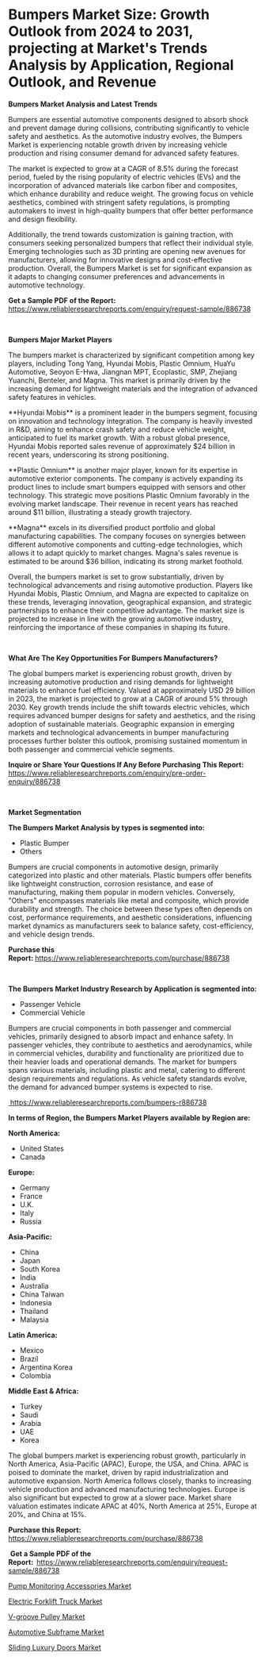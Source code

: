<p><h1>Bumpers Market Size: Growth Outlook from 2024 to 2031, projecting at Market's Trends Analysis by Application, Regional Outlook, and Revenue</h1></p><p><strong>Bumpers Market Analysis and Latest Trends</strong></p>
<p><p>Bumpers are essential automotive components designed to absorb shock and prevent damage during collisions, contributing significantly to vehicle safety and aesthetics. As the automotive industry evolves, the Bumpers Market is experiencing notable growth driven by increasing vehicle production and rising consumer demand for advanced safety features.</p><p>The market is expected to grow at a CAGR of 8.5% during the forecast period, fueled by the rising popularity of electric vehicles (EVs) and the incorporation of advanced materials like carbon fiber and composites, which enhance durability and reduce weight. The growing focus on vehicle aesthetics, combined with stringent safety regulations, is prompting automakers to invest in high-quality bumpers that offer better performance and design flexibility.</p><p>Additionally, the trend towards customization is gaining traction, with consumers seeking personalized bumpers that reflect their individual style. Emerging technologies such as 3D printing are opening new avenues for manufacturers, allowing for innovative designs and cost-effective production. Overall, the Bumpers Market is set for significant expansion as it adapts to changing consumer preferences and advancements in automotive technology.</p></p>
<p><strong>Get a Sample PDF of the Report:&nbsp;</strong> <a href="https://www.reliableresearchreports.com/enquiry/request-sample/886738?utm_campaign=40&utm_medium=2&utm_source=Github&utm_content=ia&utm_term=02112024&utm_id=bumpers">https://www.reliableresearchreports.com/enquiry/request-sample/886738</a></p>
<p>&nbsp;</p>
<p><strong>Bumpers Major Market Players</strong></p>
<p><p>The bumpers market is characterized by significant competition among key players, including Tong Yang, Hyundai Mobis, Plastic Omnium, HuaYu Automotive, Seoyon E-Hwa, Jiangnan MPT, Ecoplastic, SMP, Zhejiang Yuanchi, Benteler, and Magna. This market is primarily driven by the increasing demand for lightweight materials and the integration of advanced safety features in vehicles.</p><p>**Hyundai Mobis** is a prominent leader in the bumpers segment, focusing on innovation and technology integration. The company is heavily invested in R&D, aiming to enhance crash safety and reduce vehicle weight, anticipated to fuel its market growth. With a robust global presence, Hyundai Mobis reported sales revenue of approximately $24 billion in recent years, underscoring its strong positioning.</p><p>**Plastic Omnium** is another major player, known for its expertise in automotive exterior components. The company is actively expanding its product lines to include smart bumpers equipped with sensors and other technology. This strategic move positions Plastic Omnium favorably in the evolving market landscape. Their revenue in recent years has reached around $11 billion, illustrating a steady growth trajectory.</p><p>**Magna** excels in its diversified product portfolio and global manufacturing capabilities. The company focuses on synergies between different automotive components and cutting-edge technologies, which allows it to adapt quickly to market changes. Magna's sales revenue is estimated to be around $36 billion, indicating its strong market foothold.</p><p>Overall, the bumpers market is set to grow substantially, driven by technological advancements and rising automotive production. Players like Hyundai Mobis, Plastic Omnium, and Magna are expected to capitalize on these trends, leveraging innovation, geographical expansion, and strategic partnerships to enhance their competitive advantage. The market size is projected to increase in line with the growing automotive industry, reinforcing the importance of these companies in shaping its future.</p></p>
<p>&nbsp;</p>
<p><strong>What Are The Key Opportunities For Bumpers Manufacturers?</strong></p>
<p><p>The global bumpers market is experiencing robust growth, driven by increasing automotive production and rising demands for lightweight materials to enhance fuel efficiency. Valued at approximately USD 29 billion in 2023, the market is projected to grow at a CAGR of around 5% through 2030. Key growth trends include the shift towards electric vehicles, which requires advanced bumper designs for safety and aesthetics, and the rising adoption of sustainable materials. Geographic expansion in emerging markets and technological advancements in bumper manufacturing processes further bolster this outlook, promising sustained momentum in both passenger and commercial vehicle segments.</p></p>
<p><strong>Inquire or Share Your Questions If Any Before Purchasing This Report:</strong> <a href="https://www.reliableresearchreports.com/enquiry/pre-order-enquiry/886738?utm_campaign=40&utm_medium=2&utm_source=Github&utm_content=ia&utm_term=02112024&utm_id=bumpers">https://www.reliableresearchreports.com/enquiry/pre-order-enquiry/886738</a></p>
<p>&nbsp;</p>
<p><strong>Market Segmentation</strong></p>
<p><strong>The Bumpers Market Analysis by types is segmented into:</strong></p>
<p><ul><li>Plastic Bumper</li><li>Others</li></ul></p>
<p><p>Bumpers are crucial components in automotive design, primarily categorized into plastic and other materials. Plastic bumpers offer benefits like lightweight construction, corrosion resistance, and ease of manufacturing, making them popular in modern vehicles. Conversely, "Others" encompasses materials like metal and composite, which provide durability and strength. The choice between these types often depends on cost, performance requirements, and aesthetic considerations, influencing market dynamics as manufacturers seek to balance safety, cost-efficiency, and vehicle design trends.</p></p>
<p><strong>Purchase this Report:&nbsp;</strong><a href="https://www.reliableresearchreports.com/purchase/886738?utm_campaign=40&utm_medium=2&utm_source=Github&utm_content=ia&utm_term=02112024&utm_id=bumpers">https://www.reliableresearchreports.com/purchase/886738</a></p>
<p>&nbsp;</p>
<p><strong>The Bumpers Market Industry Research by Application is segmented into:</strong></p>
<p><ul><li>Passenger Vehicle</li><li>Commercial Vehicle</li></ul></p>
<p><p>Bumpers are crucial components in both passenger and commercial vehicles, primarily designed to absorb impact and enhance safety. In passenger vehicles, they contribute to aesthetics and aerodynamics, while in commercial vehicles, durability and functionality are prioritized due to their heavier loads and operational demands. The market for bumpers spans various materials, including plastic and metal, catering to different design requirements and regulations. As vehicle safety standards evolve, the demand for advanced bumper systems is expected to rise.</p></p>
<p><a href="https://www.reliableresearchreports.com/bumpers-r886738?utm_campaign=40&utm_medium=2&utm_source=Github&utm_content=ia&utm_term=02112024&utm_id=bumpers">&nbsp;https://www.reliableresearchreports.com/bumpers-r886738</a></p>
<p><strong>In terms of Region, the Bumpers Market Players available by Region are:</strong></p>
<p>
    <p> <strong> North America: </strong>
        <ul>
            <li>United States</li>
            <li>Canada</li>
        </ul>
        </p> 
    <p> <strong> Europe: </strong>
        <ul>
            <li>Germany</li>
            <li>France</li>
            <li>U.K.</li>
            <li>Italy</li>
            <li>Russia</li>
        </ul>
        </p> 
    <p> <strong> Asia-Pacific: </strong>
        <ul>
            <li>China</li>
            <li>Japan</li>
            <li>South Korea</li>
            <li>India</li>
            <li>Australia</li>
            <li>China Taiwan</li>
            <li>Indonesia</li>
            <li>Thailand</li>
            <li>Malaysia</li>
        </ul>
        </p> 
    <p> <strong> Latin America: </strong>
        <ul>
            <li>Mexico</li>
            <li>Brazil</li>
            <li>Argentina Korea</li>
            <li>Colombia</li>
        </ul>
        </p> 
    <p> <strong> Middle East & Africa: </strong>
        <ul>
            <li>Turkey</li>
            <li>Saudi</li>
            <li>Arabia</li>
            <li>UAE</li>
            <li>Korea</li>
        </ul>
    </p>
    </p>
<p><p>The global bumpers market is experiencing robust growth, particularly in North America, Asia-Pacific (APAC), Europe, the USA, and China. APAC is poised to dominate the market, driven by rapid industrialization and automotive expansion. North America follows closely, thanks to increasing vehicle production and advanced manufacturing technologies. Europe is also significant but expected to grow at a slower pace. Market share valuation estimates indicate APAC at 40%, North America at 25%, Europe at 20%, and China at 15%.</p></p>
<p><strong>Purchase this Report: </strong><a href="https://www.reliableresearchreports.com/purchase/886738?utm_campaign=40&utm_medium=2&utm_source=Github&utm_content=ia&utm_term=02112024&utm_id=bumpers">https://www.reliableresearchreports.com/purchase/886738</a></p>
<p>&nbsp;<strong>Get a Sample PDF of the Report:&nbsp;&nbsp;</strong><a href="https://www.reliableresearchreports.com/enquiry/request-sample/886738?utm_campaign=40&utm_medium=2&utm_source=Github&utm_content=ia&utm_term=02112024&utm_id=bumpers">https://www.reliableresearchreports.com/enquiry/request-sample/886738</a></p>
<p><strong></strong></p>
<p><p><a href="https://issuu.com/reportprime-2/docs/pump-monitoring-accessories-market-_b0d8c1b1658b40?utm_campaign=40&utm_medium=2&utm_source=Github&utm_content=ia&utm_term=02112024&utm_id=bumpers">Pump Monitoring Accessories Market</a></p><p><a href="https://github.com/darcy8m10dupre/Market-Research-Report-List-1/blob/main/electric-forklift-truck-market.md?utm_campaign=40&utm_medium=2&utm_source=Github&utm_content=ia&utm_term=02112024&utm_id=bumpers">Electric Forklift Truck Market</a></p><p><a href="https://issuu.com/reportprime-2/docs/v-groove-pulley-market-size-2030.pp_5ed61b6347b8c6?utm_campaign=40&utm_medium=2&utm_source=Github&utm_content=ia&utm_term=02112024&utm_id=bumpers">V-groove Pulley Market</a></p><p><a href="https://github.com/michaelhall412/Market-Research-Report-List-1/blob/main/automotive-subframe-market.md?utm_campaign=40&utm_medium=2&utm_source=Github&utm_content=ia&utm_term=02112024&utm_id=bumpers">Automotive Subframe Market</a></p><p><a href="https://www.linkedin.com/pulse/sliding-luxury-doors-ecosystem-mapping-innovation-value-chains-t1buf?utm_campaign=40&utm_medium=2&utm_source=Github&utm_content=ia&utm_term=02112024&utm_id=bumpers">Sliding Luxury Doors Market</a></p></p>